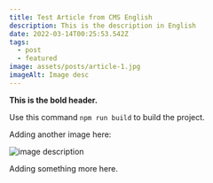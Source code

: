 ```yaml
---
title: Test Article from CMS English
description: This is the description in English
date: 2022-03-14T00:25:53.542Z
tags:
  - post
  - featured
image: assets/posts/article-1.jpg
imageAlt: Image desc
---
```

**This is the bold header.**

Use this command `npm run build` to build the project.

Adding another image here:

![image description](assets/posts/article-1.jpg "image title")

Adding something more here.